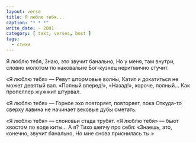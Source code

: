 ```yaml
---
layout: verse
title: Я люблю тебя...
caption: "* * *"
write_date: ~ 2001
category: [ text, verses, best ]
tags:
  - стихи
---
```

Я люблю тебя,
Знаю,
    это звучит банально,
Но у меня,
    там внутри,
        словно молотом по наковальне
Бог-кузнец
    неритмично стучит.

«Я люблю тебя» —
Ревут штормовые волны,
Катит
    и докатиться не может девятый вал.
«Полный вперед!»,
    «Назад!»,
        короче, полный...
Как пропеллер жужжит штурвал.

«Я люблю тебя» —
Горное эхо
    повторяет, повторяет, пока
Откуда-то сверху
    лавина не начинает
        вековые дубы сметать.

«Я люблю тебя» —
    слоновьи стада трубят.
«Я люблю тебя» —
    бьют хвостом по воде киты...
А я?
Тихо шепчу про себя:
«Знаешь,
    это, конечно, звучит банально,
Но мне снова приснилась ты.»
